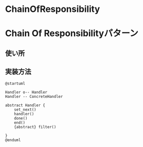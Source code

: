 # ChainOfResponsibility

# Chain Of Responsibilityパターン

## 使い所


## 実装方法
``` plantuml
@startuml

Handler o-- Handler
Handler -- ConcreteHandler

abstract Handler {
    set_next()
    handler()
    done()
    end()
    {abstract} filter()

}
@enduml
```

